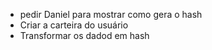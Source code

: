 - pedir Daniel para mostrar como gera o hash
- Criar a carteira do usuário
- Transformar os dadod em hash
